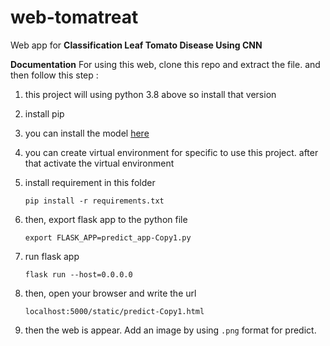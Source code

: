 # web-tomatreat
Web app for __Classification Leaf Tomato Disease Using CNN__

**Documentation**
For using this web, clone this repo and extract the file. and then follow this step :
1. this project will using python 3.8 above so install that version
2. install pip
3. you can install the model [here](https://drive.google.com/file/d/1egZE7pjEiH71YYDRuc9zu65KDxuRwBRa/view?usp=sharing)
4. you can create virtual environment for specific to use this project. after that activate the virtual environment
5. install requirement in this folder

    `pip install -r requirements.txt`

6. then, export flask app to the python file

    `export FLASK_APP=predict_app-Copy1.py`

7. run flask app

    `flask run --host=0.0.0.0`

8. then, open your browser and write the url

    `localhost:5000/static/predict-Copy1.html`

9. then the web is appear. Add an image by using `.png` format for predict. 

